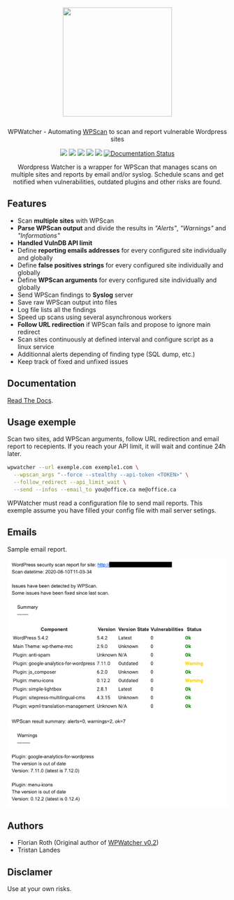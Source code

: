 
<h1 align="center">  
  <img src="https://github.com/tristanlatr/WPWatcher/raw/master/docs/source/_static/logo.png" width="250" height="250"/>
</h1>

<p align="center">
  WPWatcher - Automating <a href="https://wpscan.org/" title="homepage" target="_blank">WPScan</a> to scan and report vulnerable Wordpress sites
  <br>
</p>

<p align="center">
  <a href="https://github.com/tristanlatr/WPWatcher/actions" target="_blank"><img src="https://github.com/tristanlatr/WPWatcher/workflows/test/badge.svg"></a>
  <a href="https://codecov.io/gh/tristanlatr/WPWatcher" target="_blank"><img src="https://codecov.io/gh/tristanlatr/WPWatcher/branch/master/graph/badge.svg"></a>
  <a href="https://pypi.org/project/WPWatcher/" target="_blank"><img src="https://badge.fury.io/py/wpwatcher.svg"></a>
  <a href="https://codeclimate.com/github/tristanlatr/WPWatcher" target="_blank"><img src="https://codeclimate.com/github/tristanlatr/WPWatcher/badges/gpa.svg"></a>
  <a href="http://mypy-lang.org/" target="_blank"><img src="http://www.mypy-lang.org/static/mypy_badge.svg"></a>
  <a href='https://wpwatcher.readthedocs.io/en/latest/'>
    <img src='https://readthedocs.org/projects/wpwatcher/badge/?version=latest' alt='Documentation Status' />
  </a>
</p>

<p align="center">
  Wordpress Watcher is a wrapper for WPScan that manages scans on multiple sites and reports by email and/or syslog. 
  Schedule scans and get notified when vulnerabilities, outdated plugins and other risks are found. 
</p>

## Features

  - Scan **multiple sites** with WPScan
  - **Parse WPScan output** and divide the results in *"Alerts"*, *"Warnings"* and *"Informations"*  
  - **Handled VulnDB API limit**
  - Define **reporting emails addresses** for every configured site individually and globally 
  - Define **false positives strings** for every configured site individually and globally 
  - Define **WPScan arguments** for every configured site individually and globally 
  - Send WPScan findings to **Syslog** server 
  - Save raw WPScan output into files
  - Log file lists all the findings 
  - Speed up scans using several asynchronous workers
  - **Follow URL redirection** if WPScan fails and propose to ignore main redirect
  - Scan sites continuously at defined interval and configure script as a linux service 
  - Additionnal alerts depending of finding type (SQL dump, etc.)  
  - Keep track of fixed and unfixed issues

## Documentation

[Read The Docs](https://wpwatcher.readthedocs.io/en/latest/).  

## Usage exemple

Scan two sites, add WPScan arguments, follow URL redirection and email report to recepients. If you reach your API limit, it will wait and continue 24h later.

```bash
wpwatcher --url exemple.com exemple1.com \
  --wpscan_args "--force --stealthy --api-token <TOKEN>" \
  --follow_redirect --api_limit_wait \
  --send --infos --email_to you@office.ca me@office.ca
```

WPWatcher must read a configuration file to send mail reports. This exemple assume you have filled your config file with mail server setings.

## Emails

Sample email report.

![WPWatcher Report](https://github.com/tristanlatr/WPWatcher/raw/master/screens/wpwatcher-report.png "WPWatcher Report")

## Authors
- Florian Roth (Original author of [WPWatcher v0.2](https://github.com/Neo23x0/WPWatcher))
- Tristan Landes

## Disclamer

Use at your own risks.
